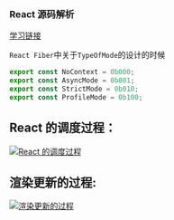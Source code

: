 ### React 源码解析

[学习链接](https://react.jokcy.me/book/flow/render-root.html)

`React Fiber`中关于`TypeOfMode`的设计的时候

```js
export const NoContext = 0b000;
export const AsyncMode = 0b001;
export const StrictMode = 0b010;
export const ProfileMode = 0b100;
```

**React 的调度过程**：
---

<a data-fancybox title="React 的调度过程" href="https://k2facq.dm.files.1drv.com/y4moYVQixfYY02TZJM_jIqaj5ynq3-40CaJedwTfjeVz3H19UKoFIhbFI5ws8RJhCE4KJk73oF_EpFnR56ylk6KI6NYxA0UBIWGNfYceY0hm06ITSqniDIRBF-7LUiut5TUfEMiFvNzepHsF7PAQR4n3uWCsofOouwaIVXuiSlA1YisHyb70dffwYh64SaeYqYC4ENuEWYqm_qjg9KDjCnoTw?width=1763&height=1694&cropmode=none">![React 的调度过程](https://k2facq.dm.files.1drv.com/y4moYVQixfYY02TZJM_jIqaj5ynq3-40CaJedwTfjeVz3H19UKoFIhbFI5ws8RJhCE4KJk73oF_EpFnR56ylk6KI6NYxA0UBIWGNfYceY0hm06ITSqniDIRBF-7LUiut5TUfEMiFvNzepHsF7PAQR4n3uWCsofOouwaIVXuiSlA1YisHyb70dffwYh64SaeYqYC4ENuEWYqm_qjg9KDjCnoTw?width=1763&height=1694&cropmode=none)</a>

**渲染更新的过程**:
---

<a data-fancybox title="渲染更新的过程" href="https://jgfacq.dm.files.1drv.com/y4mlappMlJu85m_1P4H0wcoQBX_N8AyZoYJxw5JT19hm1sJ6dsblS5ZQOmdtHtFklf3l-lRtmX1nGaw31EUda8tOy9116LJPQlOpjHMOssHTq4Xue4eIiG7MSyp5MZ0KOeWP8fxvJCOsoStnEw8rbSlDjxjdO-I9faPAUQtIklI1zA-qvENd8J8D8y8fiks23W2j3Ur-KoxYu__6fsgCbXzHA?width=1923&height=1793&cropmode=none">![渲染更新的过程](https://jgfacq.dm.files.1drv.com/y4mlappMlJu85m_1P4H0wcoQBX_N8AyZoYJxw5JT19hm1sJ6dsblS5ZQOmdtHtFklf3l-lRtmX1nGaw31EUda8tOy9116LJPQlOpjHMOssHTq4Xue4eIiG7MSyp5MZ0KOeWP8fxvJCOsoStnEw8rbSlDjxjdO-I9faPAUQtIklI1zA-qvENd8J8D8y8fiks23W2j3Ur-KoxYu__6fsgCbXzHA?width=1923&height=1793&cropmode=none)</a>